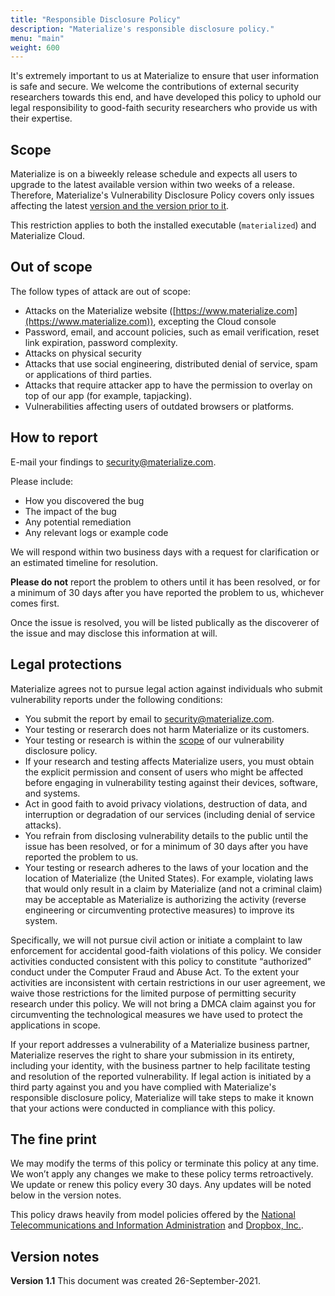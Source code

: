 ```yaml
---
title: "Responsible Disclosure Policy"
description: "Materialize's responsible disclosure policy."
menu: "main"
weight: 600
---
```


It's extremely important to us at Materialize to ensure that user information is safe and secure. We welcome the contributions of external security researchers towards this end, and have developed this policy to uphold our legal responsibility to good-faith security researchers who provide us with their expertise.

## Scope

Materialize is on a biweekly release schedule and expects all users to upgrade to the latest available version within two weeks of a release. Therefore, Materialize's Vulnerability Disclosure Policy covers only issues affecting the latest [version and the version prior to it](../versions).

This restriction applies to both the installed executable (`materialized`) and Materialize Cloud.

## Out of scope

The follow types of attack are out of scope:

- Attacks on the Materialize website ([https://www.materialize.com](https://www.materialize.com)), excepting the Cloud console
- Password, email, and account policies, such as email verification, reset link expiration, password complexity.
- Attacks on physical security
- Attacks that use social engineering, distributed denial of service, spam or applications of third parties.
- Attacks that require attacker app to have the permission to overlay on top of our app (for example, tapjacking).
- Vulnerabilities affecting users of outdated browsers or platforms.

## How to report

E-mail your findings to <a href="mailto:security@materialize.com">security@materialize.com</a>.

Please include:

- How you discovered the bug
- The impact of the bug
- Any potential remediation
- Any relevant logs or example code

We will respond within two business days with a request for clarification or an estimated timeline for resolution.

**Please do not** report the problem to others until it has been resolved, or for a minimum of 30 days after you have reported the problem to us, whichever comes first.

Once the issue is resolved, you will be listed publically as the discoverer of the issue and may disclose this information at will.

## Legal protections

Materialize	agrees not to pursue legal action against 	individuals	who	submit vulnerability reports under the following conditions:

- You submit the report by email to <a href="mailto:security@materialize.com">security@materialize.com</a>.
- Your testing or reserarch does not harm	Materialize	or its	customers.
- Your testing or research is within the [scope](#scope) of our	vulnerability	disclosure policy.
- If your research and testing affects Materialize users, you must obtain	the explicit permission and consent of users	who might be affected before	engaging	in	vulnerability	testing	against	their	devices, software, and systems.
- Act in good faith to avoid privacy violations, destruction of data, and interruption or degradation of our services (including denial of service attacks).
- You refrain	from	disclosing	vulnerability	details	to	the	public until the issue has been resolved, or for a minimum of 30 days after you have reported the problem to us.
- Your testing or research adheres to the laws of your location	and	the	location	of	Materialize (the United States).	For	example, violating	laws that	would	only	result	in	a	claim	by	Materialize	(and	not	a	criminal	claim)	may	be acceptable	as	Materialize	is	authorizing	the	activity	(reverse	engineering	or	circumventing
protective	measures)	to	improve	its	system.

Specifically, we will not pursue civil action or initiate a complaint to law enforcement for accidental good-faith violations of this policy. We consider activities conducted consistent with this policy to constitute “authorized” conduct under the Computer Fraud and Abuse Act. To the extent your activities are inconsistent with certain restrictions in our user agreement, we waive those restrictions for the limited purpose of permitting security research under this policy. We will not bring a DMCA claim against you for circumventing the technological measures we have used to protect the applications in scope.

If your report addresses a vulnerability of a Materialize business partner, Materialize reserves the right to share your submission in its entirety, including your identity, with the business partner to help facilitate testing and resolution of the reported vulnerability. If legal action is initiated by a third party against you and you have complied with Materialize's responsible disclosure policy, Materialize will take steps to make it known that your actions were conducted in compliance with this policy.

## The fine print

We may modify the terms of this policy or terminate this policy at any time. We won’t apply any changes we make to these policy terms retroactively. We update or renew this policy every 30 days. Any updates will be noted below in the version notes.

This policy draws heavily from model policies offered by the [National Telecommunications and Information Administration](https://www.ntia.doc.gov/files/ntia/publications/ntia_vuln_disclosure_early_stage_template.pdf) and [Dropbox, Inc.](https://hackerone.com/dropbox?type=team).

## Version notes

**Version	1.1**	This document	was	created	26-September-2021.
